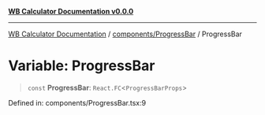 [**WB Calculator Documentation v0.0.0**](../../../README.md)

***

[WB Calculator Documentation](../../../README.md) / [components/ProgressBar](../README.md) / ProgressBar

# Variable: ProgressBar

> `const` **ProgressBar**: `React.FC`\<`ProgressBarProps`\>

Defined in: components/ProgressBar.tsx:9
